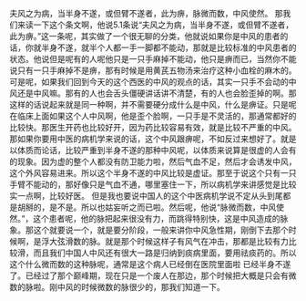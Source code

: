 夫风之为病，当半身不遂，或但臂不遂者，此为痹，脉微而数，中风使然。
那我们来读一下这个条文啊，他说5.1条说“夫风之为病，当半身不遂，或但臂不遂者，此为痹。”这一条呢，其实做了一个很无聊的分类，他就说如果你是中风的患者的话，你就半身不遂，就半个人都一手一脚都不能动，那就是比较标准的中风患者的状态。他说但是呢有的人呢他只是一只手麻掉不能动，他只是痹而已，当然你不能说只有一只手麻掉不是痹，那有时候是用黄芪五物汤来治疗这种小血栓的麻木的。
可是呢，如果我们回到今天的这个西医的中风的观点的话，其实一只手不会动的中风还是中风嘛。那有的人也会舌头僵硬讲话讲不清楚，有的人也会脸歪掉的啊。那这样的话说起来就是同一种啊，并不需要硬分成什么是中风，什么是痹证。只是呢在临床上面如果这个人中风啊，他是歪个脸啊，一只手是不灵活的，那通常都好的比较快。那医生开药也比较好开，因为药比较容易有效，就是比较不严重的中风。
那如果你要用中医的病机学来说的话，这个中风跟痹呢，不如反过来想好了。就是以体质而论话，比较严重到半身不遂的那种中风呢，以体质来说算是很虚的人会有的现象。因为虚的整个人都没有防卫能力啦，然后气血不足，然后才会诱发中风，这个外风容易进来。所以这个半身不遂的中风比较是虚证。那至于说这个只有一只手臂不能动的，那好像只是气血不通，哪里塞住一下，所以病机学来讲感觉是比较实一点啊，比较好医。
但是我也要说中国人的这个中医病机学说不定从头到尾都是胡掰的，是不是。所以也姑妄听之而已啦。然后呢，他说“脉微而数，中风使然。”，这个患者呢，他的脉把起来很没有力，而跳得特别快，这是中风造成的脉象。那这个就要说一个，就是要分阶段，一般来讲你中风急性期，刚倒下去那个时候啊，是浮大弦滑数的脉。就是那个时候这样子有风气在冲击，那都是比较有力比较滑，而且我们中国人中风还有很大一路是归纳到痰病里面，要用祛痰药的。所以这个什么微而数的这种脉呢，通常是这个病人已经倒在医院里面啦 已经半身不遂了。已经过了那个巅峰期，现在只是一个废人在那边，那个时候把大概是只会有微数的脉啦。刚中风的时候微数的脉很少的，那我们知道一下。
